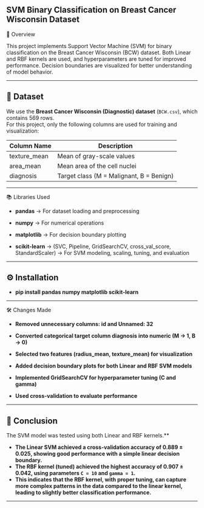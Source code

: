 ## SVM Binary Classification on Breast Cancer Wisconsin Dataset

📌 Overview

This project implements Support Vector Machine (SVM) for binary classification on the Breast Cancer Wisconsin (BCW) dataset. Both Linear and RBF kernels are used, and hyperparameters are tuned for improved performance. Decision boundaries are visualized for better understanding of model behavior.

--------

## 📂 Dataset  
We use the **Breast Cancer Wisconsin (Diagnostic) dataset** (`BCW.csv`), which contains 569 rows.  
For this project, only the following columns are used for training and visualization:

| Column Name      | Description |
|------------------|-------------|
| texture_mean     | Mean of gray-scale values |
| area_mean        | Mean area of the cell nuclei |
| diagnosis        | Target class (M = Malignant, B = Benign) |

---

📚 Libraries Used

- **pandas** → For dataset loading and preprocessing

- **numpy** → For numerical operations

- **matplotlib** → For decision boundary plotting

- **scikit-learn** → (SVC, Pipeline, GridSearchCV, cross_val_score, StandardScaler) → For SVM modeling, scaling, tuning, and evaluation

------------------

## ⚙️ Installation

- **pip install pandas numpy matplotlib scikit-learn**
  
-----------------

🛠 Changes Made

- **Removed unnecessary columns: id and Unnamed: 32**

- **Converted categorical target column diagnosis into numeric (M → 1, B → 0)**

- **Selected two features (radius_mean, texture_mean) for visualization**

- **Added decision boundary plots for both Linear and RBF SVM models**

- **Implemented GridSearchCV for hyperparameter tuning (C and gamma)**

- **Used cross-validation to evaluate performance**

----------------

## 📌 Conclusion  
The SVM model was tested using both Linear and RBF kernels.**  
- **The **Linear SVM** achieved a cross-validation accuracy of **0.889 ± 0.025**, showing good performance with a simple linear decision boundary.**  
- **The **RBF kernel (tuned)** achieved the highest accuracy of **0.907 ± 0.042**, using parameters `C = 10` and `gamma = 1`.**  
- **This indicates that the RBF kernel, with proper tuning, can capture more complex patterns in the data compared to the linear kernel, leading to slightly better classification performance.**  

------------------
